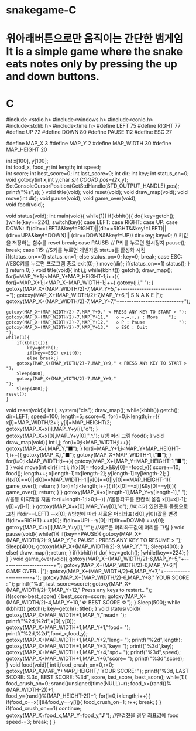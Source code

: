 # snakegame-C
# 위아래버튼으로만 움직이는 간단한 뱀게임  It is a simple game where the snake eats notes only by pressing the up and down buttons.
# C
#include <stdio.h>
#include<windows.h>
#include<conio.h>
#include<stdlib.h>
#include<time.h>
#define LEFT 75
#define RIGHT 77
#define UP 72
#define DOWN 80
#define PAUSE 112
#define ESC 27
 
#define MAP_X 3
#define MAP_Y 2
#define MAP_WIDTH 30
#define MAP_HEIGHT 20

int x[100], y[100];  
int food_x, food_y; 
int length; 
int speed;  
int score; 
int best_score=0; 
int last_score=0;
int dir; 
int key; 
int status_on=0;
void gotoxy(int x,int y,char *s){
	COORD pos={2*x,y};
	SetConsoleCursorPosition(GetStdHandle(STD_OUTPUT_HANDLE),pos);
    printf("%s",s);
}
void title(void); 
void reset(void); 
void draw_map(void); 
void move(int dir); 
void pause(void);
void game_over(void);  
void food(void); 
 
void status(void); 
int main(void){
	while(1){
		if(kbhit()){
			do{
				key=getch();
			}while(key==224);
			switch(key){
				case LEFT:
                case RIGHT:
                case UP:
                case DOWN:
                	if((dir==LEFT&&key!=RIGHT)||(dir==RIGHT&&key!=LEFT)||(dir==UP&&key!=DOWN)||
(dir==DOWN&&key!=UP))
                      dir=key;
                key=0; // 키값을 저장하는 함수를 reset 
            break;
            case PAUSE: // P키를 누르면 일시정지 
                pause();
            break;
            case 115: //S키를 누르면 개발자용 status를 활성화 시킴  
                if(status_on==0) status_on=1;
                else status_on=0;
                key=0;
                break;
            case ESC: //ESC키를 누르면 프로그램 종료 
                exit(0);
			}
			move(dir);
			if(status_on==1) status();
		}
	}
	return 0;
}
void title(void){
	int i,j;
	while(kbhit()) getch();
	draw_map();
	for(i=MAP_Y+1;i<MAP_Y+MAP_HEIGHT-1;i++){ 
        for(j=MAP_X+1;j<MAP_X+MAP_WIDTH-1;j++) gotoxy(j,i,"  ");
    }
    gotoxy(MAP_X+(MAP_WIDTH/2)-7,MAP_Y+5,"+--------------------------+");
    gotoxy(MAP_X+(MAP_WIDTH/2)-7,MAP_Y+6,"|        S N A K E         |");
    gotoxy(MAP_X+(MAP_WIDTH/2)-7,MAP_Y+7,"+--------------------------+");
 
    gotoxy(MAP_X+(MAP_WIDTH/2)-7,MAP_Y+9," < PRESS ANY KEY TO START > ");
    gotoxy(MAP_X+(MAP_WIDTH/2)-7,MAP_Y+11,"   ◇ ←,→,↑,↓ : Move    ");
    gotoxy(MAP_X+(MAP_WIDTH/2)-7,MAP_Y+12,"   ◇ P : Pause             ");    
    gotoxy(MAP_X+(MAP_WIDTH/2)-7,MAP_Y+13,"   ◇ ESC : Quit              "); 
    while(1){
    	if(kbhit()){ 
            key=getch();
            if(key==ESC) exit(0); 
            else break;} 
        gotoxy(MAP_X+(MAP_WIDTH/2)-7,MAP_Y+9," < PRESS ANY KEY TO START > ");
        Sleep(400);
        gotoxy(MAP_X+(MAP_WIDTH/2)-7,MAP_Y+9,"                            ");
        Sleep(400);}
    reset();
	}
void reset(void){
	int i;
	system("cls");
	draw_map();
	while(kbhit()) getch();
	dir=LEFT;
	speed=100;
	length=5;
	score=0;
	for(i=0;i<length;i++){
		x[i]=MAP_WIDTH/2+i;
        y[i]=MAP_HEIGHT/2;
        gotoxy(MAP_X+x[i],MAP_Y+y[i],"o");
	}
	gotoxy(MAP_X+x[0],MAP_Y+y[0],".^."); //뱀 머리 그림 
    food();
}
void draw_map(void){
	int i,j;
    for(i=0;i<MAP_WIDTH;i++){
        gotoxy(MAP_X+i,MAP_Y,"■");
    }
    for(i=MAP_Y+1;i<MAP_Y+MAP_HEIGHT-1;i++){
        gotoxy(MAP_X,i,"■");
        gotoxy(MAP_X+MAP_WIDTH-1,i,"■");
    }
    for(i=0;i<MAP_WIDTH;i++){
        gotoxy(MAP_X+i,MAP_Y+MAP_HEIGHT-1,"■");
    }
}
void move(int dir){
	int i;
	if(x[0]==food_x&&y[0]==food_y){
		score+=10;
		food();
		length++;
		x[length-1]=x[length-2];
		y[length-1]=y[length-2];
	}
	if(x[0]==0||x[0]==MAP_WIDTH-1||y[0]==0||y[0]==MAP_HEIGHT-1){
		game_over();
		return;
	}
	for(i=1;i<length;i++){
		if(x[0]==x[i]&&y[0]==y[i]){
			game_over();
			return;
		}
	}
	gotoxy(MAP_X+x[length-1],MAP_Y+y[length-1],"  "); //몸통 마지막을 지움 
    for(i=length-1;i>0;i--){ //몸통좌표를 한칸씩 옮김 
        x[i]=x[i-1];
        y[i]=y[i-1];
    }
    gotoxy(MAP_X+x[0],MAP_Y+y[0],"o"); //머리가 있던곳을 몸통으로 고침 
    if(dir==LEFT) --x[0]; //방향에 따라 새로운 머리좌표(x[0],y[0])값을 변경 
    if(dir==RIGHT) ++x[0];
    if(dir==UP) --y[0]; 
    if(dir==DOWN) ++y[0];     
    gotoxy(MAP_X+x[i],MAP_Y+y[i],"*"); //새로운 머리좌표값에 머리를 그림 
}
void pause(void){
	while(1){
		if(key==PAUSE){
            gotoxy(MAP_X+(MAP_WIDTH/2)-9,MAP_Y,"< PAUSE : PRESS ANY KEY TO RESUME > ");
            Sleep(400);
            gotoxy(MAP_X+(MAP_WIDTH/2)-9,MAP_Y,"                                    ");
            Sleep(400);
        }
        else{
            draw_map();
            return;
        } 
        if(kbhit()){
        	do{
        		key=getch();
			}while(key==224);
		}
	}
}
void game_over(void){ 
    gotoxy(MAP_X+(MAP_WIDTH/2)-6,MAP_Y+5,"+----------------------+");
    gotoxy(MAP_X+(MAP_WIDTH/2)-6,MAP_Y+6,"|      GAME OVER..     |");
    gotoxy(MAP_X+(MAP_WIDTH/2)-6,MAP_Y+7,"+----------------------+");
    gotoxy(MAP_X+(MAP_WIDTH/2)-6,MAP_Y+8," YOUR SCORE : ");
    printf("%d", last_score=score);
    gotoxy(MAP_X+(MAP_WIDTH/2)-7,MAP_Y+12," Press any keys to restart.. ");
    if(score>best_score) {
        best_score=score;
    gotoxy(MAP_X+(MAP_WIDTH/2)-4,MAP_Y+10,"☆ BEST SCORE ☆");
    }
    Sleep(500);
        while (kbhit()) getch();
    key=getch();
    title();
}
void status(void){ 
    gotoxy(MAP_X+MAP_WIDTH+1,MAP_Y,"head= ");
    printf("%2d,%2d",x[0],y[0]);
    gotoxy(MAP_X+MAP_WIDTH+1,MAP_Y+1,"food= ");
    printf("%2d,%2d",food_x,food_y);
    gotoxy(MAP_X+MAP_WIDTH+1,MAP_Y+2,"leng= ");
    printf("%2d",length);
    gotoxy(MAP_X+MAP_WIDTH+1,MAP_Y+3,"key= ");
    printf("%3d",key);
    gotoxy(MAP_X+MAP_WIDTH+1,MAP_Y+4,"spd= ");
    printf("%3d",speed);
    gotoxy(MAP_X+MAP_WIDTH+1,MAP_Y+6,"score= ");
    printf("%3d",score);  
}
void food(void){
	int i,food_crush_on=0,r=0;
	gotoxy(MAP_X,MAP_Y+MAP_HEIGHT," YOUR SCORE: "); 
    printf("%3d, LAST SCORE: %3d, BEST SCORE: %3d", score, last_score, best_score);
    while(1){
    	food_crush_on=0;
    	srand((unsigned)time(NULL)+r);
    	food_x=(rand()%(MAP_WIDTH-2))+1;    
        food_y=(rand()%(MAP_HEIGHT-2))+1;
        for(i=0;i<length;i++){
        	if(food_x==x[i]&&food_y==y[i]){
        		food_crush_on=1;
        		r++;
        		break;
			}
		}
		if(food_crush_on==1)
		  continue;  
        gotoxy(MAP_X+food_x,MAP_Y+food_y,"♪"); //안겹쳤을 경우 좌표값에 food
        speed-=3; 
        break;
	}
}
